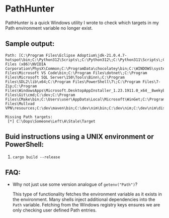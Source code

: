 # PathHunter

PathHunter is a quick Windows utility I wrote to check which targets in my Path environment variable no longer exist. 

## Sample output:

```
Path: [C:\Program Files\Eclipse Adoptium\jdk-21.0.4.7-hotspot\bin;C:\Python312\Scripts\;C:\Python312\;C:\Python311\Scripts\;C:\Python311\;C:\Windows\system32;C:\Windows;C:\Windows\System32\Wbem;C:\Windows\System32\WindowsPowerShell\v1.0\;C:\Windows\System32\OpenSSH\;C:\Program Files (x86)\NVIDIA Corporation\PhysX\Common;C:\ProgramData\chocolatey\bin;C:\WINDOWS\system32;C:\WINDOWS;C:\WINDOWS\System32\Wbem;C:\WINDOWS\System32\WindowsPowerShell\v1.0\;C:\WINDOWS\System32\OpenSSH\;C:\Program Files\Microsoft VS Code\bin;C:\Program Files\dotnet\;C:\Program Files\Microsoft SQL Server\150\Tools\Binn\;C:\Program Files\SDL2\lib\x64;C:\Program Files\PowerShell\7\;C:\Program Files\7-Zip;C:\Program Files\WindowsApps\Microsoft.DesktopAppInstaller_1.23.1911.0_x64__8wekyb3d8bbwe;C:\Users\user\.cargo\bin;C:\Program Files\Git\cmd;C:\dev;C:\Program Files\CMake\bin;C:\Users\user\AppData\Local\Microsoft\WinGet;C:\Program Files\Mullvad VPN\resources;C:\dev\maven\bin;C:\dev\nim\bin;C:\dev\nim;C:\dev\nim\dist\mingw64\bin;C:\dev\zig;C:\dev\zls;C:\Users\user\Projects\PathHunter\bin;C:\Oops\Someone\Left\A\Stale\Target;]

Missing Path targets:
 [*] C:\Oops\Someone\Left\A\Stale\Target
```

## Buid instructions using a UNIX environment or PowerShell:
1. `cargo build --release`

## FAQ:
* Why not just use some version analogue of `getenv("Path")`?

    This type of functionality fetches the environment variable as it exists in the environment. Many shells inject additional dependencies into the `Path` variable. Fetching from the Windows registry keys ensures we are only checking user defined Path entries. 